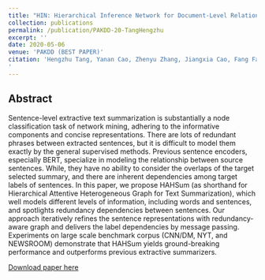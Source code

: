 ```yaml
---
title: "HIN: Hierarchical Inference Network for Document-Level Relation Extraction (BEST PAPER AWARD)"
collection: publications
permalink: /publication/PAKDD-20-TangHengzhu
excerpt: ''
date: 2020-05-06
venue: 'PAKDD (BEST PAPER)'
citation: 'Hengzhu Tang, Yanan Cao, Zhenyu Zhang, Jiangxia Cao, Fang Fang, Shi Wang, Pengfei Yin: HIN: Hierarchical Inference Network for Document-Level Relation Extraction. PAKDD (1) 2020: 197-209
'
---
```

Abstract
--
Sentence-level extractive text summarization is substantially a node classification task of network mining, adhering to the informative components and concise representations. There are lots of redundant phrases between extracted sentences, but it is difficult to model them exactly by the general supervised methods. Previous sentence encoders, especially BERT, specialize in modeling the relationship between source sentences. While, they have no ability to consider the overlaps of the target selected summary, and there are inherent dependencies among target labels of sentences. In this paper, we propose HAHSum (as shorthand for Hierarchical Attentive Heterogeneous Graph for Text Summarization), which well models different levels of information, including words and sentences, and spotlights redundancy dependencies between sentences. Our approach iteratively refines the sentence representations with redundancy-aware graph and delivers the label dependencies by message passing. Experiments on large scale benchmark corpus (CNN/DM, NYT, and NEWSROOM) demonstrate that HAHSum yields ground-breaking performance and outperforms previous extractive summarizers.

[Download paper here](https://link.springer.com/content/pdf/10.1007%2F978-3-030-47426-3_16.pdf)


